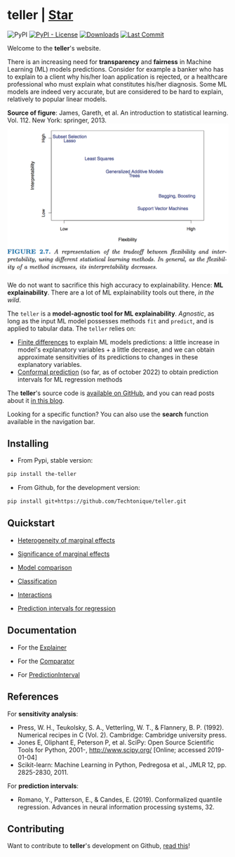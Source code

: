 # teller | <a class="github-button" href="https://github.com/Techtonique/teller/stargazers" data-color-scheme="no-preference: light; light: light; dark: dark;" data-size="large" aria-label="Star the teller /the teller  on GitHub">Star</a>

![PyPI](https://img.shields.io/pypi/v/the-teller) [![PyPI - License](https://img.shields.io/pypi/l/the-teller)](https://github.com/thierrymoudiki/teller/blob/master/LICENSE) [![Downloads](https://pepy.tech/badge/the-teller)](https://pepy.tech/project/the-teller) [![Last Commit](https://img.shields.io/github/last-commit/Techtonique/teller)](https://github.com/Techtonique/teller)


Welcome to the __teller__'s website.

There is an increasing need for __transparency__ and __fairness__ in Machine Learning (ML) models  predictions. Consider for example a banker who has to explain to a client why his/her loan application is rejected, or a healthcare professional who must explain what constitutes his/her diagnosis. Some ML models are indeed very accurate, but are considered to be hard to explain, relatively to popular linear models. 


__Source of figure__: James, Gareth, et al. An introduction to statistical learning. Vol. 112. New York: springer, 2013.
![Source: James, Gareth, et al. An introduction to statistical learning. Vol. 112. New York: springer, 2013.](image1.png)

We do not want to sacrifice this high accuracy to explainability.  Hence: __ML explainability__. There are a lot of ML explainability tools out there, _in the wild_.

The `teller` is a __model-agnostic tool for ML explainability__. _Agnostic_, as long as the input ML model possesses methods `fit` and `predict`, and is applied to tabular data. The `teller` relies on:

- [Finite differences](https://en.wikipedia.org/wiki/Finite_difference) to explain ML models predictions: a little increase in model's explanatory variables + a little decrease, and we can obtain approximate sensitivities of its predictions to changes in these explanatory variables. 
- [Conformal prediction](https://en.wikipedia.org/wiki/Conformal_prediction) (so far, as of october 2022) to obtain prediction intervals for ML regression methods


The __teller__'s source code is [available on GitHub](https://github.com/Techtonique/teller), and you can read posts about it [in this blog](https://thierrymoudiki.github.io/blog/#ExplainableML).

Looking for a specific function? You can also use the __search__ function available in the navigation bar.

## Installing

- From Pypi, stable version:

```bash
pip install the-teller
```

- From Github, for the development version: 

```bash
pip install git+https://github.com/Techtonique/teller.git
```

## Quickstart 

- [Heterogeneity of marginal effects](https://github.com/Techtonique/teller/tree/master/teller/demo/thierrymoudiki_011119_boston_housing.ipynb)

- [Significance of marginal effects](https://github.com/Techtonique/teller/tree/master/teller/demo/thierrymoudiki_081119_boston_housing.ipynb)

- [Model comparison](https://github.com/Techtonique/teller/tree/master/teller/demo/thierrymoudiki_151119_boston_housing.ipynb)

- [Classification](https://github.com/Techtonique/teller/tree/master/teller/demo/thierrymoudiki_041219_breast_cancer_classif.ipynb)

- [Interactions](https://github.com/Techtonique/teller/tree/master/teller/demo/thierrymoudiki_041219_boston_housing_interactions.ipynb)

- [Prediction intervals for regression](https://github.com/Techtonique/teller/tree/master/teller/demo/thierrymoudiki_031022_diabetes_pred_interval.ipynb)

## Documentation

- For the [Explainer](documentation/explainer.md)

- For the [Comparator](documentation/comparator.md)

- For [PredictionInterval](documentation/prediction_interval.md)

## References

For **sensitivity analysis**: 

- Press, W. H., Teukolsky, S. A., Vetterling, W. T., & Flannery, B. P. (1992). Numerical recipes in C (Vol. 2). Cambridge: Cambridge university press.
- Jones E, Oliphant E, Peterson P, et al. SciPy: Open Source Scientific Tools for Python, 2001-, http://www.scipy.org/ [Online; accessed 2019-01-04]
- Scikit-learn: Machine Learning in Python, Pedregosa et al., JMLR 12, pp. 2825-2830, 2011.

For **prediction intervals**: 

- Romano, Y., Patterson, E., & Candes, E. (2019). Conformalized quantile regression. Advances in neural information processing systems, 32.

## Contributing

Want to contribute to __teller__'s development on Github, [read this](CONTRIBUTING.md)!

<script async defer src="https://buttons.github.io/buttons.js"></script>
